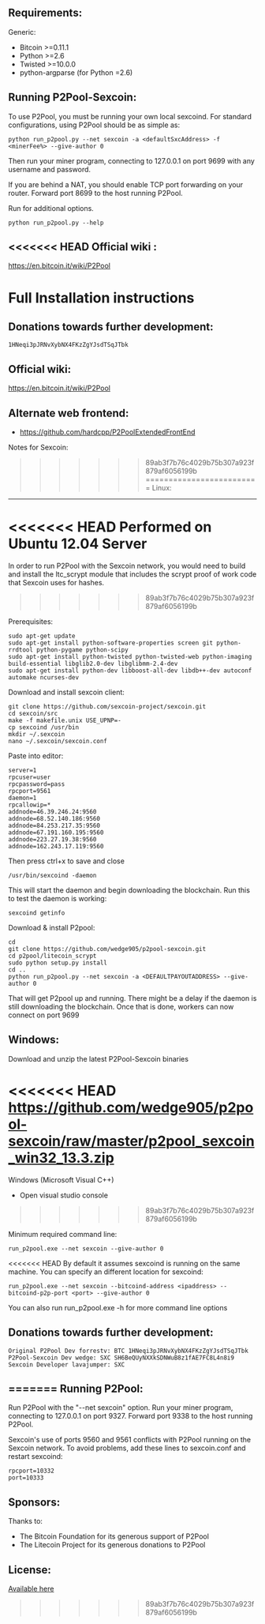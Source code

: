 Requirements:
-------------------------
Generic:
* Bitcoin >=0.11.1
* Python >=2.6
* Twisted >=10.0.0
* python-argparse (for Python =2.6)

Running P2Pool-Sexcoin:
-------------------------
To use P2Pool, you must be running your own local sexcoind. For standard
configurations, using P2Pool should be as simple as:

    python run_p2pool.py --net sexcoin -a <defaultSxcAddress> -f <minerFee%> --give-author 0

Then run your miner program, connecting to 127.0.0.1 on port 9699 with any
username and password.

If you are behind a NAT, you should enable TCP port forwarding on your
router. Forward port 8699 to the host running P2Pool.

Run for additional options.

    python run_p2pool.py --help

<<<<<<< HEAD
Official wiki :
-------------------------
https://en.bitcoin.it/wiki/P2Pool

Full Installation instructions
=======
Donations towards further development:
-------------------------
    1HNeqi3pJRNvXybNX4FKzZgYJsdTSqJTbk

Official wiki:
-------------------------
https://en.bitcoin.it/wiki/P2Pool

Alternate web frontend:
-------------------------
* https://github.com/hardcpp/P2PoolExtendedFrontEnd

Notes for Sexcoin:
>>>>>>> 89ab3f7b76c4029b75b307a923f879af6056199b
=========================
Linux:
-------------------------
<<<<<<< HEAD
Performed on Ubuntu 12.04 Server
=======
In order to run P2Pool with the Sexcoin network, you would need to build and install the
ltc_scrypt module that includes the scrypt proof of work code that Sexcoin uses for hashes.
>>>>>>> 89ab3f7b76c4029b75b307a923f879af6056199b

Prerequisites:

    sudo apt-get update
    sudo apt-get install python-software-properties screen git python-rrdtool python-pygame python-scipy 
    sudo apt-get install python-twisted python-twisted-web python-imaging build-essential libglib2.0-dev libglibmm-2.4-dev 
    sudo apt-get install python-dev libboost-all-dev libdb++-dev autoconf automake ncurses-dev

Download and install sexcoin client:

    git clone https://github.com/sexcoin-project/sexcoin.git
    cd sexcoin/src
    make -f makefile.unix USE_UPNP=-
    cp sexcoind /usr/bin
    mkdir ~/.sexcoin
    nano ~/.sexcoin/sexcoin.conf

Paste into editor:

    server=1
    rpcuser=user
    rpcpassword=pass
    rpcport=9561
    daemon=1
    rpcallowip=*
    addnode=46.39.246.24:9560
    addnode=68.52.140.186:9560
    addnode=84.253.217.35:9560
    addnode=67.191.160.195:9560
    addnode=223.27.19.38:9560
    addnode=162.243.17.119:9560

Then press ctrl+x to save and close

    /usr/bin/sexcoind -daemon

This will start the daemon and begin downloading the blockchain.
Run this to test the daemon is working:

    sexcoind getinfo

Download & install P2pool:

    cd 
    git clone https://github.com/wedge905/p2pool-sexcoin.git
    cd p2pool/litecoin_scrypt
    sudo python setup.py install
    cd ..
    python run_p2pool.py --net sexcoin -a <DEFAULTPAYOUTADDRESS> --give-author 0

That will get P2pool up and running.  There might be a delay if the daemon is still downloading the blockchain.  Once that is done, workers can now connect on port 9699


Windows:
-------------------------    
Download and unzip the latest P2Pool-Sexcoin binaries

<<<<<<< HEAD
    https://github.com/wedge905/p2pool-sexcoin/raw/master/p2pool_sexcoin_win32_13.3.zip 
=======
Windows (Microsoft Visual C++)
* Open visual studio console
>>>>>>> 89ab3f7b76c4029b75b307a923f879af6056199b

Minimum required command line:

    run_p2pool.exe --net sexcoin --give-author 0

<<<<<<< HEAD
By default it assumes sexcoind is running on the same machine.  You can specify an different location for sexcoind:

    run_p2pool.exe --net sexcoin --bitcoind-address <ipaddress> --bitcoind-p2p-port <port> --give-author 0

You can also run run_p2pool.exe -h for more command line options

Donations towards further development:
-------------------------
    Original P2Pool Dev forrestv: BTC 1HNeqi3pJRNvXybNX4FKzZgYJsdTSqJTbk
    P2Pool-Sexcoin Dev wedge: SXC SH6BeQUyNXXkSDNWuB8z1fAE7FC8L4n8i9
    Sexcoin Developer lavajumper: SXC
=======
Running P2Pool:
-------------------------
Run P2Pool with the "--net sexcoin" option.
Run your miner program, connecting to 127.0.0.1 on port 9327.
Forward port 9338 to the host running P2Pool.

Sexcoin's use of ports 9560 and 9561 conflicts with P2Pool running on
the Sexcoin network. To avoid problems, add these lines to sexcoin.conf
and restart sexcoind:

    rpcport=10332
    port=10333

Sponsors:
-------------------------

Thanks to:
* The Bitcoin Foundation for its generous support of P2Pool
* The Litecoin Project for its generous donations to P2Pool
 
License:
-------------------------

[Available here](COPYING)


>>>>>>> 89ab3f7b76c4029b75b307a923f879af6056199b
